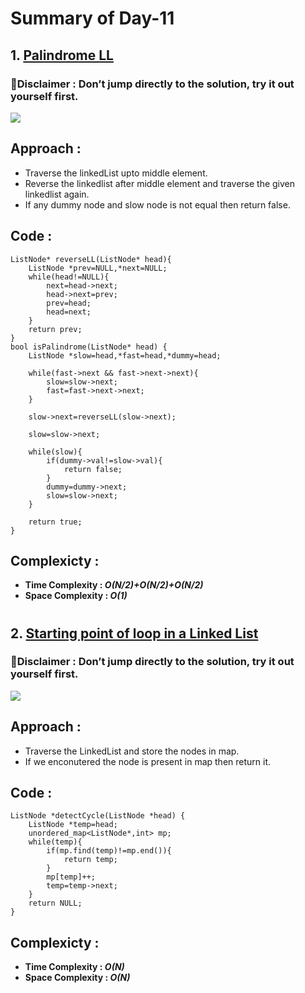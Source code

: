 # Summary of Day-11

## 1. [Palindrome LL](https://leetcode.com/problems/palindrome-linked-list/)

### 🚨Disclaimer : Don’t jump directly to the solution, try it out yourself first.

![](https://assets.leetcode.com/uploads/2021/03/03/pal1linked-list.jpg)

## Approach :
* Traverse the linkedList upto middle element.
* Reverse the linkedlist after middle element and traverse the given linkedlist again.
* If any dummy node and slow node is not equal then return false.

## Code :
```
ListNode* reverseLL(ListNode* head){
    ListNode *prev=NULL,*next=NULL;
    while(head!=NULL){
        next=head->next;
        head->next=prev;
        prev=head;
        head=next;
    }
    return prev;
}
bool isPalindrome(ListNode* head) {
    ListNode *slow=head,*fast=head,*dummy=head;

    while(fast->next && fast->next->next){
        slow=slow->next;
        fast=fast->next->next;
    }

    slow->next=reverseLL(slow->next);

    slow=slow->next;

    while(slow){
        if(dummy->val!=slow->val){
            return false;
        }
        dummy=dummy->next;
        slow=slow->next;
    }

    return true;
}
```

## Complexicty :
* **Time Complexity : *O(N/2)+O(N/2)+O(N/2)***
* **Space Complexity : *O(1)***

#
## 2. [Starting point of loop in a Linked List](https://leetcode.com/problems/linked-list-cycle-ii/)

### 🚨Disclaimer : Don’t jump directly to the solution, try it out yourself first.

![](https://assets.leetcode.com/uploads/2018/12/07/circularlinkedlist.png)

## Approach :
* Traverse the LinkedList and store the nodes in map.
* If we enconutered the node is present in map then return it.

## Code :
```
ListNode *detectCycle(ListNode *head) {
    ListNode *temp=head;
    unordered_map<ListNode*,int> mp;
    while(temp){
        if(mp.find(temp)!=mp.end()){
            return temp;
        }
        mp[temp]++;
        temp=temp->next;
    }
    return NULL;
}
```

## Complexicty :
* **Time Complexity : *O(N)***
* **Space Complexity : *O(N)***
